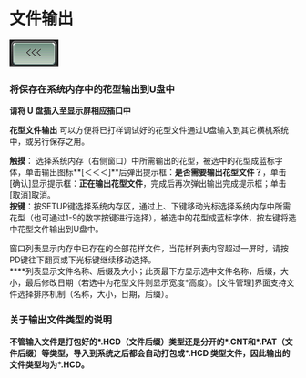 # 文件输出

![](../.gitbook/assets/b2%20%281%29.PNG)

### 将保存在系统内存中的花型输出到U盘中

**请将 U 盘插入至显示屏相应插口中**

**花型文件输出** 可以方便将已打样调试好的花型文件通过U盘输入到其它横机系统中，或另行保存之用。

**触摸**： 选择系统内存（右侧窗口）中所需输出的花型，被选中的花型成蓝标字体，单击输出图标**\[＜＜＜\]**后弹出提示框：**是否需要输出花型文件？**，单击\[确认\]显示提示框：**正在输出花型文件**，完成后再次弹出输出完成提示框；单击\[取消\]取消。  
**按键**：按SETUP键选择系统内存区，通过上、下键移动光标选择系统内存中所需花型（也可通过1-9的数字按键进行选择），被选中的花型成蓝标字体，按左键将选中花型文件输出到U盘中。

窗口列表显示内存中已存在的全部花样文件，当花样列表内容超过一屏时，请按PD键往下翻页或下光标键继续移动选择。  
****列表显示文件名称、后缀及大小；此页最下方显示选中文件名称，后缀，大小，最后修改日期（若选中为花型文件则显示宽度\*高度）。\[文件管理\]界面支持文件选择排序机制（名称，大小，日期，后缀）。

### **关于输出文件类型的说明**

**不管输入文件是打包好的\*.HCD（文件后缀）类型还是分开的\*.CNT和\*.PAT（文件后缀）等类型，导入到系统之后都会自动打包成\*.HCD 类型文件，因此输出的文件类型均为\*.HCD。**

